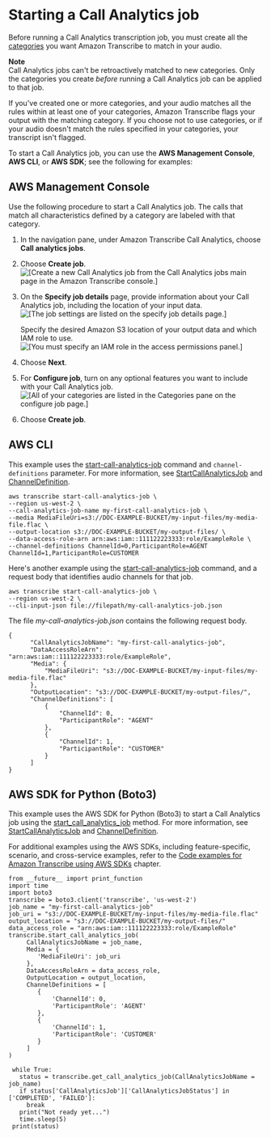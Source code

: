 # Starting a Call Analytics job<a name="call-analytics-start"></a>

Before running a Call Analytics transcription job, you must create all the [categories](call-analytics-create-categories.md) you want Amazon Transcribe to match in your audio\.

**Note**  
Call Analytics jobs can't be retroactively matched to new categories\. Only the categories you create *before* running a Call Analytics job can be applied to that job\.

If you've created one or more categories, and your audio matches all the rules within at least one of your categories, Amazon Transcribe flags your output with the matching category\. If you choose not to use categories, or if your audio doesn't match the rules specified in your categories, your transcript isn't flagged\.

To start a Call Analytics job, you can use the **AWS Management Console**, **AWS CLI**, or **AWS SDK**; see the following for examples:

## AWS Management Console<a name="analytics-start-console-batch"></a>

Use the following procedure to start a Call Analytics job\. The calls that match all characteristics defined by a category are labeled with that category\.

1. In the navigation pane, under Amazon Transcribe Call Analytics, choose **Call analytics jobs**\.

1. Choose **Create job**\.  
![\[Create a new Call Analytics job from the Call Analytics jobs main page in the Amazon Transcribe console.\]](http://docs.aws.amazon.com/transcribe/latest/dg/images/analytics-start.png)

1. On the **Specify job details** page, provide information about your Call Analytics job, including the location of your input data\.  
![\[The job settings are listed on the specify job details page.\]](http://docs.aws.amazon.com/transcribe/latest/dg/images/analytics-start-settings1.png)

   Specify the desired Amazon S3 location of your output data and which IAM role to use\.  
![\[You must specify an IAM role in the access permissions panel.\]](http://docs.aws.amazon.com/transcribe/latest/dg/images/analytics-start-settings2.png)

1. Choose **Next**\.

1. For **Configure job**, turn on any optional features you want to include with your Call Analytics job\.  
![\[All of your categories are listed in the Categories pane on the configure job page.\]](http://docs.aws.amazon.com/transcribe/latest/dg/images/analytics-start-configure.png)

1. Choose **Create job**\.

## AWS CLI<a name="analytics-start-cli"></a>

This example uses the [start\-call\-analytics\-job](https://awscli.amazonaws.com/v2/documentation/api/latest/reference/transcribe/start-call-analytics-job.html) command and `channel-definitions` parameter\. For more information, see [StartCallAnalyticsJob](https://docs.aws.amazon.com/transcribe/latest/APIReference/API_StartCallAnalyticsJob.html) and [ChannelDefinition](https://docs.aws.amazon.com/transcribe/latest/APIReference/API_ChannelDefinition.html)\.

```
aws transcribe start-call-analytics-job \
--region us-west-2 \
--call-analytics-job-name my-first-call-analytics-job \
--media MediaFileUri=s3://DOC-EXAMPLE-BUCKET/my-input-files/my-media-file.flac \
--output-location s3://DOC-EXAMPLE-BUCKET/my-output-files/ \
--data-access-role-arn arn:aws:iam::111122223333:role/ExampleRole \
--channel-definitions ChannelId=0,ParticipantRole=AGENT ChannelId=1,ParticipantRole=CUSTOMER
```

Here's another example using the [start\-call\-analytics\-job](https://awscli.amazonaws.com/v2/documentation/api/latest/reference/transcribe/start-call-analytics-job.html) command, and a request body that identifies audio channels for that job\.

```
aws transcribe start-call-analytics-job \
--region us-west-2 \
--cli-input-json file://filepath/my-call-analytics-job.json
```

The file *my\-call\-analytics\-job\.json* contains the following request body\.

```
{
      "CallAnalyticsJobName": "my-first-call-analytics-job",
      "DataAccessRoleArn": "arn:aws:iam::111122223333:role/ExampleRole",
      "Media": {
          "MediaFileUri": "s3://DOC-EXAMPLE-BUCKET/my-input-files/my-media-file.flac"
      },
      "OutputLocation": "s3://DOC-EXAMPLE-BUCKET/my-output-files/",
      "ChannelDefinitions": [
          {
              "ChannelId": 0,
              "ParticipantRole": "AGENT"
          },
          {
              "ChannelId": 1,
              "ParticipantRole": "CUSTOMER"
          }
      ]
}
```

## AWS SDK for Python \(Boto3\)<a name="analytics-start-python-batch"></a>

This example uses the AWS SDK for Python \(Boto3\) to start a Call Analytics job using the [start\_call\_analytics\_job](https://boto3.amazonaws.com/v1/documentation/api/latest/reference/services/transcribe.html#TranscribeService.Client.start_call_analytics_job) method\. For more information, see [StartCallAnalyticsJob](https://docs.aws.amazon.com/transcribe/latest/APIReference/API_StartCallAnalyticsJob.html) and [ChannelDefinition](https://docs.aws.amazon.com/transcribe/latest/APIReference/API_ChannelDefinition.html)\.

For additional examples using the AWS SDKs, including feature\-specific, scenario, and cross\-service examples, refer to the [Code examples for Amazon Transcribe using AWS SDKs](service_code_examples.md) chapter\.

```
from __future__ import print_function
import time
import boto3
transcribe = boto3.client('transcribe', 'us-west-2')
job_name = "my-first-call-analytics-job"
job_uri = "s3://DOC-EXAMPLE-BUCKET/my-input-files/my-media-file.flac"
output_location = "s3://DOC-EXAMPLE-BUCKET/my-output-files/"
data_access_role = "arn:aws:iam::111122223333:role/ExampleRole"
transcribe.start_call_analytics_job(
     CallAnalyticsJobName = job_name,
     Media = {
        'MediaFileUri': job_uri
     },
     DataAccessRoleArn = data_access_role,
     OutputLocation = output_location,
     ChannelDefinitions = [
        {
            'ChannelId': 0, 
            'ParticipantRole': 'AGENT'
        },
        {
            'ChannelId': 1, 
            'ParticipantRole': 'CUSTOMER'
        }
     ]
)
    
 while True:
   status = transcribe.get_call_analytics_job(CallAnalyticsJobName = job_name)
   if status['CallAnalyticsJob']['CallAnalyticsJobStatus'] in ['COMPLETED', 'FAILED']:
     break
   print("Not ready yet...")
   time.sleep(5)
 print(status)
```